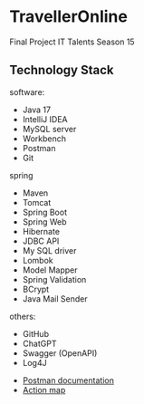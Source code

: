 # TravellerOnline

Final Project
IT Talents Season 15

## Technology Stack

software:
- Java 17
- IntelliJ IDEA
- MySQL server
- Workbench
- Postman
- Git

spring
- Maven
- Tomcat
- Spring Boot
- Spring Web
- Hibernate
- JDBC API
- My SQL driver
- Lombok
- Model Mapper
- Spring Validation
- BCrypt
- Java Mail Sender

others:
- GitHub
- ChatGPT
- Swagger (OpenAPI)
- Log4J


+ [Postman documentation](https://documenter.getpostman.com/view/26793882/2s93XsYRxe#b23de5e5-755e-45fa-9b4d-0dea998a74f6)
+ [Action map](https://docs.google.com/spreadsheets/d/1Db2u_mNmnjyZQibEdSYKLZWHbPTS7BNLUycky8Pz15Q/edit?usp=sharing)

